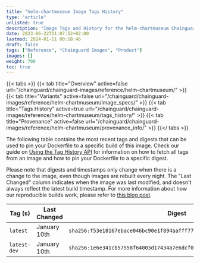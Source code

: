 ```yaml
---
title: "helm-chartmuseum Image Tags History"
type: "article"
unlisted: true
description: "Image Tags and History for the helm-chartmuseum Chainguard Image"
date: 2023-06-22T11:07:52+02:00
lastmod: 2024-01-11 00:18:46
draft: false
tags: ["Reference", "Chainguard Images", "Product"]
images: []
weight: 700
toc: true
---
```


{{< tabs >}}
{{< tab title="Overview" active=false url="/chainguard/chainguard-images/reference/helm-chartmuseum/" >}}
{{< tab title="Variants" active=false url="/chainguard/chainguard-images/reference/helm-chartmuseum/image_specs/" >}}
{{< tab title="Tags History" active=true url="/chainguard/chainguard-images/reference/helm-chartmuseum/tags_history/" >}}
{{< tab title="Provenance" active=false url="/chainguard/chainguard-images/reference/helm-chartmuseum/provenance_info/" >}}
{{</ tabs >}}

The following table contains the most recent tags and digests that can be used to pin your Dockerfile to a specific build of this image. Check our guide on [Using the Tag History API](/chainguard/chainguard-images/using-the-tag-history-api/) for information on how to fetch all tags from an image and how to pin your Dockerfile to a specific digest.

Please note that digests and timestamps only change when there is a change to the image, even though images are rebuilt every night. The "Last Changed" column indicates when the image was last modified, and doesn't always reflect the latest build timestamp. For more information about how our reproducible builds work, please refer to [this blog post](https://www.chainguard.dev/unchained/reproducing-chainguards-reproducible-image-builds).

| Tag (s)       | Last Changed | Digest                                                                    |
|---------------|--------------|---------------------------------------------------------------------------|
|  `latest`     | January 10th | `sha256:f53e18167ebace046bc90e1f894aafff776b085b736cb225723c9909cf2c2f9f` |
|  `latest-dev` | January 10th | `sha256:1e6e341cb57558f64003d17434a7e6dcf0ec2bfb50820e67c93722b6f1639d11` |

